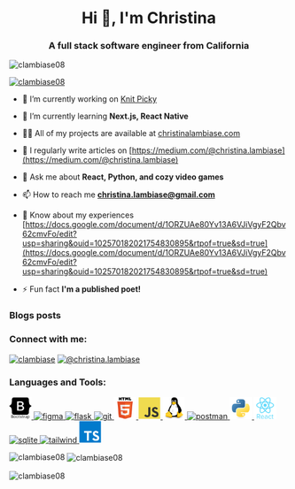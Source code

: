 <h1 align="center">Hi 👋, I'm Christina</h1>
<h3 align="center">A full stack software engineer from California</h3>

<p align="left"> <img src="https://komarev.com/ghpvc/?username=clambiase08&label=Profile%20views&color=0e75b6&style=flat" alt="clambiase08" /> </p>

<p align="left"> <a href="https://github.com/ryo-ma/github-profile-trophy"><img src="https://github-profile-trophy.vercel.app/?username=clambiase08" alt="clambiase08" /></a> </p>

- 🔭 I’m currently working on [Knit Picky](https://github.com/clambiase08/Knit-Picky)

- 🌱 I’m currently learning **Next.js, React Native**

- 👨‍💻 All of my projects are available at [christinalambiase.com](christinalambiase.com)

- 📝 I regularly write articles on [https://medium.com/@christina.lambiase](https://medium.com/@christina.lambiase)

- 💬 Ask me about **React, Python, and cozy video games**

- 📫 How to reach me **christina.lambiase@gmail.com**

- 📄 Know about my experiences [https://docs.google.com/document/d/1ORZUAe80Yv13A6VJiVgyF2Qbv62cmvFo/edit?usp=sharing&ouid=102570182021754830895&rtpof=true&sd=true](https://docs.google.com/document/d/1ORZUAe80Yv13A6VJiVgyF2Qbv62cmvFo/edit?usp=sharing&ouid=102570182021754830895&rtpof=true&sd=true)

- ⚡ Fun fact **I'm a published poet!**

### Blogs posts
<!-- BLOG-POST-LIST:START -->
<!-- BLOG-POST-LIST:END -->

<h3 align="left">Connect with me:</h3>
<p align="left">
<a href="https://linkedin.com/in/clambiase" target="blank"><img align="center" src="https://raw.githubusercontent.com/rahuldkjain/github-profile-readme-generator/master/src/images/icons/Social/linked-in-alt.svg" alt="clambiase" height="30" width="40" /></a>
<a href="https://medium.com/@christina.lambiase" target="blank"><img align="center" src="https://raw.githubusercontent.com/rahuldkjain/github-profile-readme-generator/master/src/images/icons/Social/medium.svg" alt="@christina.lambiase" height="30" width="40" /></a>
</p>

<h3 align="left">Languages and Tools:</h3>
<p align="left"> <a href="https://getbootstrap.com" target="_blank" rel="noreferrer"> <img src="https://raw.githubusercontent.com/devicons/devicon/master/icons/bootstrap/bootstrap-plain-wordmark.svg" alt="bootstrap" width="40" height="40"/> </a> <a href="https://www.figma.com/" target="_blank" rel="noreferrer"> <img src="https://www.vectorlogo.zone/logos/figma/figma-icon.svg" alt="figma" width="40" height="40"/> </a> <a href="https://flask.palletsprojects.com/" target="_blank" rel="noreferrer"> <img src="https://www.vectorlogo.zone/logos/pocoo_flask/pocoo_flask-icon.svg" alt="flask" width="40" height="40"/> </a> <a href="https://git-scm.com/" target="_blank" rel="noreferrer"> <img src="https://www.vectorlogo.zone/logos/git-scm/git-scm-icon.svg" alt="git" width="40" height="40"/> </a> <a href="https://www.w3.org/html/" target="_blank" rel="noreferrer"> <img src="https://raw.githubusercontent.com/devicons/devicon/master/icons/html5/html5-original-wordmark.svg" alt="html5" width="40" height="40"/> </a> <a href="https://developer.mozilla.org/en-US/docs/Web/JavaScript" target="_blank" rel="noreferrer"> <img src="https://raw.githubusercontent.com/devicons/devicon/master/icons/javascript/javascript-original.svg" alt="javascript" width="40" height="40"/> </a> <a href="https://www.linux.org/" target="_blank" rel="noreferrer"> <img src="https://raw.githubusercontent.com/devicons/devicon/master/icons/linux/linux-original.svg" alt="linux" width="40" height="40"/> </a> <a href="https://postman.com" target="_blank" rel="noreferrer"> <img src="https://www.vectorlogo.zone/logos/getpostman/getpostman-icon.svg" alt="postman" width="40" height="40"/> </a> <a href="https://www.python.org" target="_blank" rel="noreferrer"> <img src="https://raw.githubusercontent.com/devicons/devicon/master/icons/python/python-original.svg" alt="python" width="40" height="40"/> </a> <a href="https://reactjs.org/" target="_blank" rel="noreferrer"> <img src="https://raw.githubusercontent.com/devicons/devicon/master/icons/react/react-original-wordmark.svg" alt="react" width="40" height="40"/> </a> <a href="https://www.sqlite.org/" target="_blank" rel="noreferrer"> <img src="https://www.vectorlogo.zone/logos/sqlite/sqlite-icon.svg" alt="sqlite" width="40" height="40"/> </a> <a href="https://tailwindcss.com/" target="_blank" rel="noreferrer"> <img src="https://www.vectorlogo.zone/logos/tailwindcss/tailwindcss-icon.svg" alt="tailwind" width="40" height="40"/> </a> <a href="https://www.typescriptlang.org/" target="_blank" rel="noreferrer"> <img src="https://raw.githubusercontent.com/devicons/devicon/master/icons/typescript/typescript-original.svg" alt="typescript" width="40" height="40"/> </a> </p>

<p><img align="left" src="https://github-readme-stats.vercel.app/api/top-langs?username=clambiase08&show_icons=true&locale=en&layout=compact" alt="clambiase08" /></p>

<p>&nbsp;<img align="center" src="https://github-readme-stats.vercel.app/api?username=clambiase08&show_icons=true&locale=en" alt="clambiase08" /></p>

<p><img align="center" src="https://github-readme-streak-stats.herokuapp.com/?user=clambiase08&" alt="clambiase08" /></p>
